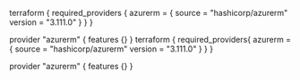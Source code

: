 terraform {
  required_providers {
    azurerm = {
      source  = "hashicorp/azurerm"
      version = "3.111.0"
    }
  }
}

provider "azurerm" {
  features {}
}
terraform {
    required_providers{
        azurerm = {
            source = "hashicorp/azurerm"
            version = "3.111.0"
        }
    }
}

provider "azurerm" {
    features {}
}